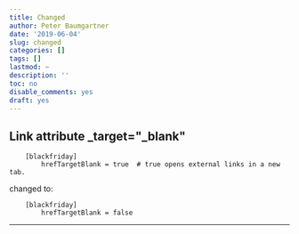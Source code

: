 ```yaml
---
title: Changed
author: Peter Baumgartner
date: '2019-06-04'
slug: changed
categories: []
tags: []
lastmod: ~
description: ''
toc: no
disable_comments: yes
draft: yes
---
```


## Link attribute _target="_blank"

```
    [blackfriday]
        hrefTargetBlank = true  # true opens external links in a new tab.
```

changed to:

```
    [blackfriday]
        hrefTargetBlank = false
```
<hr/>
